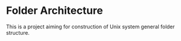 # Folder Architecture

This is a project aiming for construction of Unix system general folder structure.

